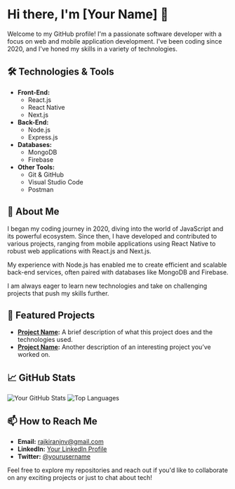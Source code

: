 # Hi there, I'm [Your Name] 👋

Welcome to my GitHub profile! I'm a passionate software developer with a focus on web and mobile application development. I've been coding since 2020, and I've honed my skills in a variety of technologies. 

## 🛠️ Technologies & Tools

- **Front-End:** 
  - React.js
  - React Native
  - Next.js
- **Back-End:**
  - Node.js
  - Express.js
- **Databases:**
  - MongoDB
  - Firebase
- **Other Tools:**
  - Git & GitHub
  - Visual Studio Code
  - Postman

## 🚀 About Me

I began my coding journey in 2020, diving into the world of JavaScript and its powerful ecosystem. Since then, I have developed and contributed to various projects, ranging from mobile applications using React Native to robust web applications with React.js and Next.js.

My experience with Node.js has enabled me to create efficient and scalable back-end services, often paired with databases like MongoDB and Firebase.

I am always eager to learn new technologies and take on challenging projects that push my skills further.

## 🌟 Featured Projects

- **[Project Name](https://github.com/yourusername/project-name):** A brief description of what this project does and the technologies used.
- **[Project Name](https://github.com/yourusername/project-name):** Another description of an interesting project you’ve worked on.

## 📈 GitHub Stats

![Your GitHub Stats](https://github-readme-stats.vercel.app/api?username=yourusername&show_icons=true&theme=radical)
![Top Languages](https://github-readme-stats.vercel.app/api/top-langs/?username=yourusername&layout=compact&theme=radical)

## 📫 How to Reach Me

- **Email:** rajkiranjnv@gmail.com
- **LinkedIn:** [Your LinkedIn Profile](https://linkedin.com/in/yourusername)
- **Twitter:** [@yourusername](https://twitter.com/yourusername)

Feel free to explore my repositories and reach out if you'd like to collaborate on any exciting projects or just to chat about tech!
